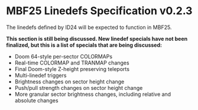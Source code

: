# MBF25 Linedefs Specification v0.2.3

The linedefs defined by ID24 will be expected to function in MBF25.

**This section is still being discussed. New linedef specials have not been finalized, but this is a list of specials that are being discussed:**

* Doom 64-style per-sector COLORMAPs
* Real-time COLORMAP and TRANMAP changes
* Final Doom-style Z-height preserving teleports
* Multi-linedef triggers
* Brightness changes on sector height change
* Push/pull strength changes on sector height change
* More granular sector brightness changes, including relative and absolute changes
